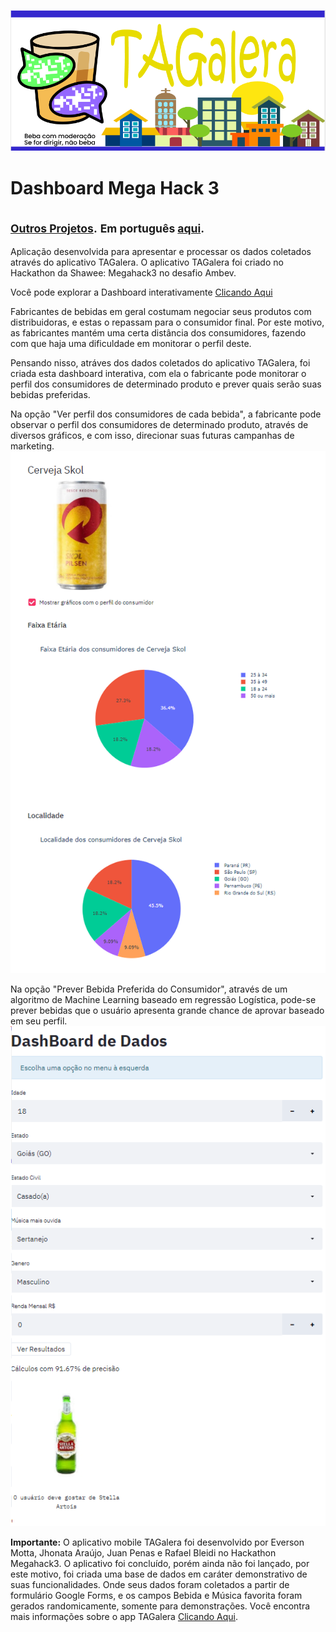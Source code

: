  ![](/titulo.png)
# Dashboard Mega Hack 3
<sub>[Outros Projetos](https://github.com/jhpenas/portfolio).</sub>
<sub>Em português [aqui](https://github.com/jhpenas/portfolio).</sub>
---
Aplicação desenvolvida para apresentar e processar os dados coletados através do aplicativo TAGalera. O aplicativo TAGalera foi criado no Hackathon da Shawee: Megahack3 no desafio Ambev.

Você pode explorar a Dashboard interativamente [Clicando Aqui](http://dashboard-megahack3.herokuapp.com/)

Fabricantes de bebidas em geral costumam negociar seus produtos com distribuidoras, e estas o repassam para o consumidor final. Por este motivo, as fabricantes mantém uma certa distância dos consumidores, fazendo com que haja uma dificuldade em monitorar o perfil deste.

Pensando nisso, atráves dos dados coletados do aplicativo TAGalera, foi criada esta dashboard interativa, com ela o fabricante pode monitorar o perfil dos consumidores de determinado produto e prever quais serão suas bebidas preferidas.



Na opção "Ver perfil dos consumidores de cada bebida", a fabricante pode observar o perfil dos consumidores de determinado produto, através de diversos gráficos, e com isso, direcionar suas futuras campanhas de marketing.
 ![](/screenshots/tagalera2.png)


Na opção "Prever Bebida Preferida do Consumidor", através de um algoritmo de Machine Learning baseado em regressão Logística, pode-se prever bebidas que o usuário apresenta grande chance de aprovar baseado em seu perfil.
 ![](/screenshots/tagalera1.png)
 
**Importante:** O aplicativo mobile TAGalera foi desenvolvido por Everson Motta, Jhonata Araújo, Juan Penas e Rafael Bleidi no Hackathon Megahack3. O aplicativo foi concluído, porém ainda não foi lançado, por este motivo, foi criada uma base de dados em caráter demonstrativo de suas funcionalidades. Onde seus dados foram coletados a partir de formulário Google Forms, e os campos Bebida e Música favorita foram gerados randomicamente, somente para demonstrações. Você encontra mais informações sobre o app TAGalera [Clicando Aqui](https://www.youtube.com/watch?v=E8EyqLHNyJU).
